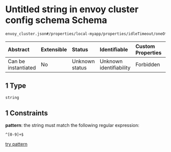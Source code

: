 # Untitled string in envoy cluster config schema Schema

```txt
envoy_cluster.json#/properties/local-myapp/properties/idleTimeout/oneOf/1
```



| Abstract            | Extensible | Status         | Identifiable            | Custom Properties | Additional Properties | Access Restrictions | Defined In                                                                |
| :------------------ | :--------- | :------------- | :---------------------- | :---------------- | :-------------------- | :------------------ | :------------------------------------------------------------------------ |
| Can be instantiated | No         | Unknown status | Unknown identifiability | Forbidden         | Allowed               | none                | [envoy\_cluster.json\*](../out/envoy_cluster.json "open original schema") |

## 1 Type

`string`

## 1 Constraints

**pattern**: the string must match the following regular expression:&#x20;

```regexp
^[0-9]+$
```

[try pattern](https://regexr.com/?expression=%5E%5B0-9%5D%2B%24 "try regular expression with regexr.com")

